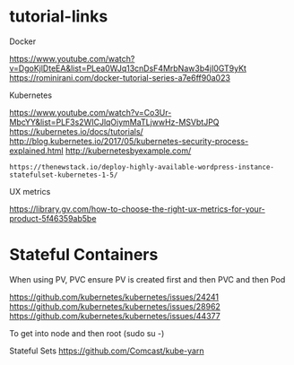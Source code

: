 # tutorial-links

Docker

https://www.youtube.com/watch?v=DgoKjlDteEA&list=PLea0WJq13cnDsF4MrbNaw3b4jI0GT9yKt
https://rominirani.com/docker-tutorial-series-a7e6ff90a023


Kubernetes

https://www.youtube.com/watch?v=Co3Ur-MbcYY&list=PLF3s2WICJlqOiymMaTLjwwHz-MSVbtJPQ
https://kubernetes.io/docs/tutorials/
http://blog.kubernetes.io/2017/05/kubernetes-security-process-explained.html
http://kubernetesbyexample.com/

    https://thenewstack.io/deploy-highly-available-wordpress-instance-statefulset-kubernetes-1-5/

UX metrics

https://library.gv.com/how-to-choose-the-right-ux-metrics-for-your-product-5f46359ab5be


# Stateful Containers
When using PV, PVC ensure PV is created first and then PVC and then Pod

https://github.com/kubernetes/kubernetes/issues/24241
https://github.com/kubernetes/kubernetes/issues/28962
https://github.com/kubernetes/kubernetes/issues/44377


To get into node and then root (sudo su -)

Stateful Sets
https://github.com/Comcast/kube-yarn


